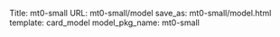 Title: mt0-small
URL: mt0-small/model
save_as: mt0-small/model.html
template: card_model
model_pkg_name: mt0-small

